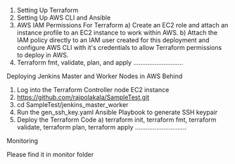 1) Setting Up Terraform
2) Setting Up AWS CLI and Ansible
3) AWS IAM Permissions For Terraform
	a) Create an EC2 role and attach an instance profile to an EC2 instance to work within AWS.
	b) Attach the IAM policy directly to an IAM user created for this deployment and configure AWS CLI with it's credentials to allow Terraform permissions to deploy in AWS.
4) Terraform fmt, validate, plan, and apply
............................

Deploying Jenkins Master and Worker Nodes in AWS Behind

1) Log into the Terraform Controller node EC2 instance
2) https://github.com/rajpolakala/SampleTest.git
3) cd SampleTest/jenkins_master_worker 
4) Run the gen_ssh_key.yaml Ansible Playbook to generate SSH keypair
5) Deploy the Terraform Code
a) terraform init, terraform fmt, terraform validate, terraform plan, terraform apply
.............................

Monitoring

Please find it in monitor folder